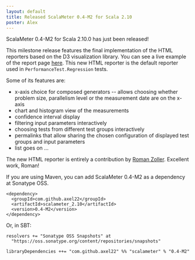 ```yaml
---
layout: default
title: Released ScalaMeter 0.4-M2 for Scala 2.10
poster: Alex
---
```


ScalaMeter 0.4-M2 for Scala 2.10.0 has just been released!

This milestone release features the final implementation of the HTML reporters based on the D3 visualization library.
You can see a live example of the report page [here](http://chara.epfl.ch/~prokopec/npc-chara/report/).
This new HTML reporter is the default reporter used in `PerformanceTest.Regression` tests.

Some of its features are:
- x-axis choice for composed generators -- allows choosing whether problem size, parallelism level or the measurement date are on the x-axis
- chart and histogram view of the measurements
- confidence interval display
- filtering input parameters interactively
- choosing tests from different test groups interactively
- permalinks that allow sharing the chosen configuration of displayed test groups and input parameters
- list goes on ...

The new HTML reporter is entirely a contribution by [Roman Zoller](https://github.com/rzoller). Excellent work, Roman!

If you are using Maven, you can add ScalaMeter 0.4-M2 as a dependency at Sonatype OSS.

    <dependency>
      <groupId>com.github.axel22</groupId>
      <artifactId>scalameter_2.10</artifactId>
      <version>0.4-M2</version>
    </dependency>

Or, in SBT:

    resolvers += "Sonatype OSS Snapshots" at
      "https://oss.sonatype.org/content/repositories/snapshots"

    libraryDependencies ++= "com.github.axel22" %% "scalameter" % "0.4-M2"


